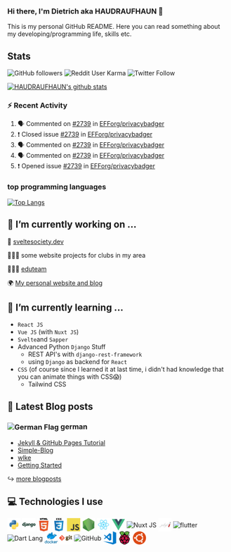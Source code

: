 ### Hi there, I'm Dietrich aka HAUDRAUFHAUN 👋

This is my personal GitHub README. Here you can read something about my developing/programming life, skills etc.

<!--
**HAUDRAUFHAUN/HAUDRAUFHAUN** is a ✨ _special_ ✨ repository because its `README.md` (this file) appears on your GitHub profile.

Here are some ideas to get you started:

- 🔭 I’m currently working on ...
- 🌱 I’m currently learning ...
- 👯 I’m looking to collaborate on ...
- 🤔 I’m looking for help with ...
- 💬 Ask me about ...
- 📫 How to reach me: ...
- 😄 Pronouns: ...
- ⚡ Fun fact: ...
-->

## Stats

![GitHub followers](https://img.shields.io/github/followers/HAUDRAUFHAUN?label=GitHub-Followers&logo=GitHub&style=for-the-badge) ![Reddit User Karma](https://img.shields.io/reddit/user-karma/combined/haudraufhaun?logo=reddit&style=for-the-badge) ![Twitter Follow](https://img.shields.io/twitter/follow/haudraufhaun1?color=%231da1f2&logo=twitter&logoColor=%231da1f2&style=for-the-badge)

[![HAUDRAUFHAUN's github stats](https://github-readme-stats.vercel.app/api?username=HAUDRAUFHAUN&show_icons=true&theme=slateorange&hide_border=true)](https://github.com/anuraghazra/github-readme-stats)

### ⚡ Recent Activity

<!--START_SECTION:activity-->
1. 🗣 Commented on [#2739](https://github.com/EFForg/privacybadger/issues/2739) in [EFForg/privacybadger](https://github.com/EFForg/privacybadger)
2. ❗️ Closed issue [#2739](https://github.com/EFForg/privacybadger/issues/2739) in [EFForg/privacybadger](https://github.com/EFForg/privacybadger)
3. 🗣 Commented on [#2739](https://github.com/EFForg/privacybadger/issues/2739) in [EFForg/privacybadger](https://github.com/EFForg/privacybadger)
4. 🗣 Commented on [#2739](https://github.com/EFForg/privacybadger/issues/2739) in [EFForg/privacybadger](https://github.com/EFForg/privacybadger)
5. ❗️ Opened issue [#2739](https://github.com/EFForg/privacybadger/issues/2739) in [EFForg/privacybadger](https://github.com/EFForg/privacybadger)
<!--END_SECTION:activity-->

### top programming languages
[![Top Langs](https://github-readme-stats.vercel.app/api/top-langs/?username=HAUDRAUFHAUN)](https://github.com/anuraghazra/github-readme-stats)

## 🔭 I’m currently working on ...

🎩 [sveltesociety.dev](https://sveltesociety.dev)

👨🏻‍💼 some website projects for clubs in my area

👨🏻‍🏫 <a href="https://github.com/HAUDRAUFHAUN/eduteam">eduteam</a>

🌍 <a href="https://haudraufhaun.github.io">My personal website and blog</a>


## 🌱 I’m currently learning ...

- `React JS` 
- `Vue JS` (with `Nuxt JS`)
- `Svelte`and `Sapper`
- Advanced Python `Django` Stuff
  - REST API's with `django-rest-framework`
  - using `Django` as backend for `React`
- `CSS` (of course since I learned it at last time, i didn't had knowledge that you can animate things with CSS😱)
  - Tailwind CSS

## 📕 Latest Blog posts 

### <img align="center" alt="German Flag" width="25px" src="https://external-content.duckduckgo.com/iu/?u=https%3A%2F%2Fupload.wikimedia.org%2Fwikipedia%2Fen%2Fthumb%2Fb%2Fba%2FFlag_of_Germany.svg%2F1200px-Flag_of_Germany.svg.png&f=1&nofb=1"> german

<!-- BLOG-POST-LIST:START -->
- [Jekyll &amp; GitHub Pages Tutorial](https://haudraufhaun.github.io/2020/08/02/githubpages-tutorial.html)
- [Simple-Blog](https://haudraufhaun.github.io/2020/07/23/simple-blog.html)
- [wlke](https://haudraufhaun.github.io/2020/07/18/wlke.html)
- [Getting Started](https://haudraufhaun.github.io/2020/07/17/start.html)
<!-- BLOG-POST-LIST:END -->
  ↪ [more blogposts](https://haudraufhaun.github.io/blog/)


## 💻 Technologies I use

<img align="center" alt="Python" width="30px" src="https://raw.githubusercontent.com/github/explore/80688e429a7d4ef2fca1e82350fe8e3517d3494d/topics/python/python.png"> <img align="center" alt="Django" width="30px" src="https://raw.githubusercontent.com/github/explore/80688e429a7d4ef2fca1e82350fe8e3517d3494d/topics/django/django.png"> <img align="center" alt="HTML" width="30px" src="https://raw.githubusercontent.com/github/explore/80688e429a7d4ef2fca1e82350fe8e3517d3494d/topics/html/html.png"> <img align="center" alt="CSS" width="30px" src="https://raw.githubusercontent.com/github/explore/80688e429a7d4ef2fca1e82350fe8e3517d3494d/topics/css/css.png"> <img align="center" alt="Javascript" width="30px" src="https://raw.githubusercontent.com/github/explore/80688e429a7d4ef2fca1e82350fe8e3517d3494d/topics/javascript/javascript.png"> <img align="center" alt="Node JS" width="30px" src="https://raw.githubusercontent.com/github/explore/80688e429a7d4ef2fca1e82350fe8e3517d3494d/topics/nodejs/nodejs.png"> <img align="center" alt="React" width="30px" src="https://raw.githubusercontent.com/github/explore/80688e429a7d4ef2fca1e82350fe8e3517d3494d/topics/react/react.png"> <img align="center" alt="Vue.js" width="30px" src="https://raw.githubusercontent.com/github/explore/80688e429a7d4ef2fca1e82350fe8e3517d3494d/topics/vue/vue.png"> <img align="center" alt="Nuxt JS" width="30px" src="https://camo.githubusercontent.com/06b2f979b4fbab8f1822cab69783700f0afa1f90/68747470733a2f2f6e7578746a732e6f72672f6d6574615f3430302e706e67"> <img align="center" alt="jekyll" width="30px" src="https://raw.githubusercontent.com/github/explore/80688e429a7d4ef2fca1e82350fe8e3517d3494d/topics/jekyll/jekyll.png"> <img align="center" alt="flutter" width="30px" src="https://avatars1.githubusercontent.com/u/14101776?s=200&v=4"> <img align="center" alt="Dart Lang" width="30px" src="https://pbs.twimg.com/profile_images/993555605078994945/Yr-pWI4G_400x400.jpg"> <img align="center" alt="Docker" width="30px" src="https://raw.githubusercontent.com/github/explore/80688e429a7d4ef2fca1e82350fe8e3517d3494d/topics/docker/docker.png"> <img align="center" alt="Git" width="30px" src="https://raw.githubusercontent.com/github/explore/80688e429a7d4ef2fca1e82350fe8e3517d3494d/topics/git/git.png"> <img align="center" alt="GitHub" width="30px" style="border-radius: 12%;" src="https://avatars1.githubusercontent.com/u/9919?s=200&v=4"> <img align="center" alt="VS Code" width="30px" src="https://raw.githubusercontent.com/github/explore/80688e429a7d4ef2fca1e82350fe8e3517d3494d/topics/visual-studio-code/visual-studio-code.png"> <img align="center" alt="Raspberry Pi Logo" width="30px" src="https://raw.githubusercontent.com/github/explore/80688e429a7d4ef2fca1e82350fe8e3517d3494d/topics/raspberry-pi/raspberry-pi.png"> <img align="center" alt="Ubuntu Logo" width="30px" src="https://raw.githubusercontent.com/github/explore/80688e429a7d4ef2fca1e82350fe8e3517d3494d/topics/ubuntu/ubuntu.png">
